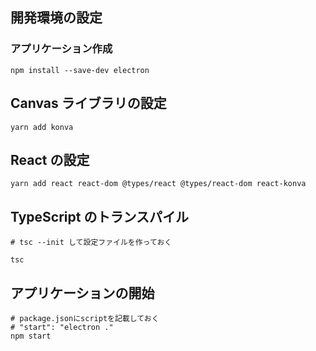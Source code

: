 ## 開発環境の設定

### アプリケーション作成

```shell script
npm install --save-dev electron
```

## Canvas ライブラリの設定

```shell script
yarn add konva
```

## React の設定

```shell script
yarn add react react-dom @types/react @types/react-dom react-konva
```

## TypeScript のトランスパイル

```shell script
# tsc --init して設定ファイルを作っておく

tsc
```

## アプリケーションの開始

```shell script
# package.jsonにscriptを記載しておく
# "start": "electron ."
npm start
```
